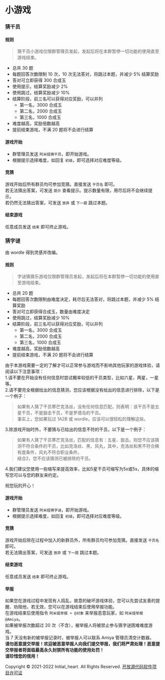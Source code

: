 # 小游戏

### 猜干员

#### 规则


> 猜干员小游戏仅限群管理员发起，发起后将在本群暂停一切功能的使用直至游戏结束。

- 总共 30 题
- 每题回答次数限制 10 次，10 次无法答对，将跳过本题，并减少 5% 结算奖励
- 答对可立即获得 300 合成玉
- 使用提示，结算奖励减少 2%
- 使用跳过，结算奖励减少 10%
- 结算阶段，前三名可以获得对应奖励，可以并列
    - 第一名，3000 合成玉
    - 第二名，2000 合成玉
    - 第三名，1000 合成玉
- 难度越高，奖励倍数越高
- 提前结束游戏，不满 20 题将不会进行结算

#### 游戏开始

- 群管理员发送 `阿米娅猜干员`，即开始游戏。
- 根据提示选择难度，如回复 `初级`，即可选择对应难度等级。

#### 竞猜

游戏开始后所有群员均可参加竞猜。直接发送 `干员名` 即可。<br>
若无法猜出答案，可发送 `提示` 查看提示。提示数量有限，用尽后将不会继续提示。<br>
若仍然无法猜出答案，可发送 `放弃` 或 `下一题` 跳过本题。

#### 结束游戏

任意成员发送 `结束` 即可终止游戏。

     
### 猜字谜

由 wordle 得到灵感并改编。

#### 规则


> 字谜猜猜乐游戏仅限群管理员发起，发起后将在本群暂停一切功能的使用直至游戏结束。

- 总共 20 题
- 每题回答次数限制由难度决定，耗尽后无法答对，将跳过本题，并减少 5% 结算奖励
- 答对可立即获得合成玉，数量由难度决定
- 使用跳过，结算奖励减少 10%
- 结算阶段，前三名可以获得对应奖励，可以并列
    - 第一名，3000 合成玉
    - 第二名，2000 合成玉
    - 第三名，1000 合成玉
- 难度越高，奖励倍数越高
- 提前结束游戏，不满 20 题将不会进行结算

由于本游戏需要一定的了解才可以正常参与游戏而不影响其他玩家的游戏体验，请阅读以下注意事项：   
1.请不要在开始没有任何信息时尝试概率较低的干员类型，比如六星，两星，一星等。   
2.请不要完全根据给出的信息猜测，您应该根据没有给出的信息进行排除，以下是一个例子：   

> 如果有人猜了干员寒芒克洛丝，没有任何信息匹配，则表明：该干员不是五星干员，不是狙击干员，不是罗德岛的干员。   
> 事实上，您如果玩过 1A2B 或 wordle，应该可以很轻松的理解这些。   

3.除游戏开始时外，不要猜与已给出的信息不符的干员，以下是一个例子：   

> 如果有人猜了干员寒芒克洛丝，匹配的信息有：五星、狙击。则您不应该猜测不符合条件的干员，比如克洛丝、黑、风丸，其中，克洛丝和黑不符合稀有度条件，风丸不符合职业条件。   
> 结合2，您不应该猜测已被排除的干员。   

4.我们建议您使用一些缩写来提高效率，比如5星干员可缩写为5x或5s，具体的缩写您可以与您的群友来约定。    

祝您玩的开心！

#### 游戏开始

- 群管理员发送 `阿米娅猜字谜`，即开始游戏。
- 根据提示选择难度，如回复 `初级`，即可选择对应难度等级。

#### 竞猜

游戏开始后除在过程中加入的新群员外，所有群员均可参加竞猜。直接发送 `干员名` 即可。<br>
若无法猜出答案，可发送 `放弃` 或 `下一题` 跳过本题。

#### 结束游戏

任意成员发送 `结束` 即可终止游戏。

#### 举报

如果您在游戏过程中发现有人捣乱，故意的破坏游戏体验，您可以先尝试友善的提醒、劝阻他，若无效，您可以在游戏结束后使用举报功能。    
在游戏结束后使用指令 `阿米娅举报 + @对象` 来举报恶意玩家，如 `阿米娅举报@Amiya`。    
如果被举报次数超过 20 次（不含），被举报人将被禁止参与猜字谜困难难度游戏。    
当 7 天没有新的被举报记录时，被举报人可以联系 Amiya 管理员清空计数器。   
**请勿恶意提交举报！欢迎被恶意举报人向我们提交举报，我们将严肃处理！恶意提交举报者将面临最高永久封禁所有功能的使用处罚！**   
**请珍惜您的信用！**



Copyright © 2021-2022 Initial_heart. All Rights Reserved. [开放源代码软件项目许可证](https://initoslc.amiya.cn/)
